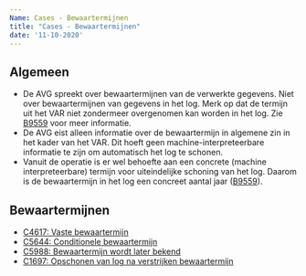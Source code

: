 ```yaml
---
Name: Cases - Bewaartermijnen
title: "Cases - Bewaartermijnen"
date: '11-10-2020'
---
```


## Algemeen
-	De AVG spreekt over bewaartermijnen van de verwerkte gegevens. Niet over bewaartermijnen van gegevens in het log. Merk op dat de termijn uit het VAR niet zondermeer overgenomen kan worden in het log. Zie [B9559](../artefacten/9559.md) voor meer informatie.
-	De AVG eist alleen informatie over de bewaartermijn in algemene zin in het kader van het VAR. Dit hoeft geen machine-interpreteerbare informatie te zijn om automatisch het log te schonen.
-	Vanuit de operatie is er wel behoefte aan een concrete (machine interpreteerbare) termijn voor uiteindelijke schoning van het log. Daarom is de bewaartermijn in het log een concreet aantal jaar ([B9559](./artefacten/9559.md)).

## Bewaartermijnen
- [C4617: Vaste bewaartermijn](./../artefacten/4617.md)
- [C5644: Conditionele bewaartermijn](./../artefacten/5644.md)
- [C5988: Bewaartermijn wordt later bekend](./../artefacten/5988.md)
- [C1697: Opschonen van log na verstrijken bewaartermijn](./../artefacten/1697.md)
